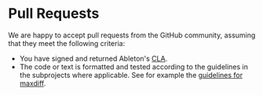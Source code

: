 Pull Requests
=============

We are happy to accept pull requests from the GitHub community, assuming that they meet the following criteria:

 - You have signed and returned Ableton's [CLA](http://ableton.github.io/cla/).
 - The code or text is formatted and tested according to the guidelines in the subprojects where applicable. See for example the [guidelines for maxdiff](maxdiff/CONTRIBUTING.md).
